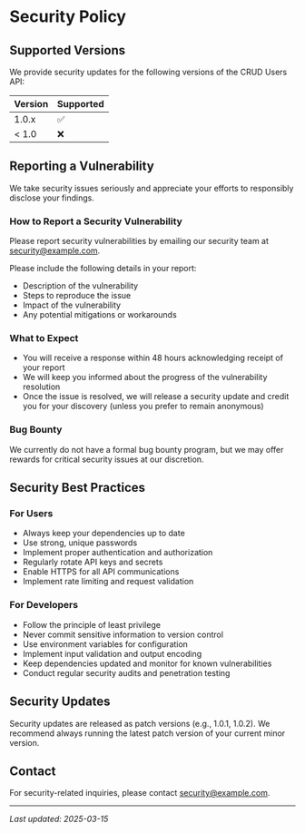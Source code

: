 # Security Policy

## Supported Versions

We provide security updates for the following versions of the CRUD Users API:

| Version | Supported          |
| ------- | ------------------ |
| 1.0.x   | :white_check_mark: |
| < 1.0   | :x:                |

## Reporting a Vulnerability

We take security issues seriously and appreciate your efforts to responsibly disclose your findings.

### How to Report a Security Vulnerability

Please report security vulnerabilities by emailing our security team at [security@example.com](mailto:security@example.com). 

Please include the following details in your report:
- Description of the vulnerability
- Steps to reproduce the issue
- Impact of the vulnerability
- Any potential mitigations or workarounds

### What to Expect

- You will receive a response within 48 hours acknowledging receipt of your report
- We will keep you informed about the progress of the vulnerability resolution
- Once the issue is resolved, we will release a security update and credit you for your discovery (unless you prefer to remain anonymous)

### Bug Bounty

We currently do not have a formal bug bounty program, but we may offer rewards for critical security issues at our discretion.

## Security Best Practices

### For Users
- Always keep your dependencies up to date
- Use strong, unique passwords
- Implement proper authentication and authorization
- Regularly rotate API keys and secrets
- Enable HTTPS for all API communications
- Implement rate limiting and request validation

### For Developers
- Follow the principle of least privilege
- Never commit sensitive information to version control
- Use environment variables for configuration
- Implement input validation and output encoding
- Keep dependencies updated and monitor for known vulnerabilities
- Conduct regular security audits and penetration testing

## Security Updates

Security updates are released as patch versions (e.g., 1.0.1, 1.0.2). We recommend always running the latest patch version of your current minor version.

## Contact

For security-related inquiries, please contact [security@example.com](mailto:security@example.com).

---
*Last updated: 2025-03-15*
